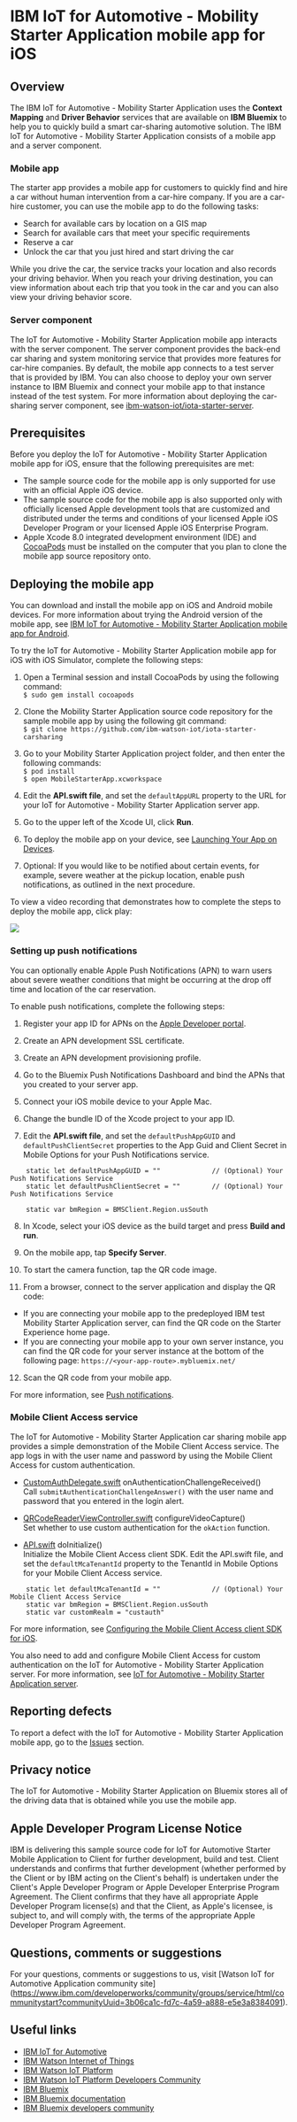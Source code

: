 # IBM IoT for Automotive - Mobility Starter Application mobile app for iOS

## Overview
The IBM IoT for Automotive - Mobility Starter Application uses the **Context Mapping** and **Driver Behavior** services that are available on **IBM Bluemix** to help you to quickly build a smart car-sharing automotive solution. The IBM IoT for Automotive - Mobility Starter Application consists of a mobile app and a server component.

### Mobile app
The starter app provides a mobile app for customers to quickly find and hire a car without human intervention from a car-hire company. If you are a car-hire customer, you can use the mobile app to do the following tasks:

- Search for available cars by location on a GIS map
- Search for available cars that meet your specific requirements
- Reserve a car 
- Unlock the car that you just hired and start driving the car
 
While you drive the car, the service tracks your location and also records your driving behavior. When you reach your driving destination, you can view information about each trip that you took in the car and you can also view your driving behavior score.

### Server component
The IoT for Automotive - Mobility Starter Application mobile app interacts with the server component. The server component provides the back-end car sharing and system monitoring service that provides more features for car-hire companies. By default, the mobile app connects to a test server that is provided by IBM. You can also choose to deploy your own server instance to IBM Bluemix and connect your mobile app to that instance instead of the test system. For more information about deploying the car-sharing server component, see [ibm-watson-iot/iota-starter-server](https://github.com/ibm-watson-iot/iota-starter-server).

## Prerequisites

Before you deploy the IoT for Automotive - Mobility Starter Application mobile app for iOS, ensure that the following prerequisites are met:

- The sample source code for the mobile app is only supported for use with an official Apple iOS device.
- The sample source code for the mobile app is also supported only with officially licensed Apple development tools that are customized and distributed under the terms and conditions of your licensed Apple iOS Developer Program or your licensed Apple iOS Enterprise Program.
- Apple Xcode 8.0 integrated development environment (IDE) and [CocoaPods](https://cocoapods.org/) must be installed on the computer that you plan to clone the mobile app source repository onto.

## Deploying the mobile app

You can download and install the mobile app on iOS and Android mobile devices. For more information about trying the Android version of the mobile app, see [IBM IoT for Automotive - Mobility Starter Application mobile app for Android](https://github.com/ibm-watson-iot/iota-starter-carsharing-android).

To try the IoT for Automotive - Mobility Starter Application mobile app for iOS with iOS Simulator, complete the following steps:

1. Open a Terminal session and install CocoaPods by using the following command:   
```$ sudo gem install cocoapods```    
2. Clone the Mobility Starter Application source code repository for the sample mobile app by using the following git command:  
```$ git clone https://github.com/ibm-watson-iot/iota-starter-carsharing```   
3. Go to your Mobility Starter Application project folder, and then enter the following commands:   
```$ pod install```  
```$ open MobileStarterApp.xcworkspace```

4. Edit the **API.swift file**, and set the `defaultAppURL` property to the URL for your IoT for Automotive - Mobility Starter Application server app.

5. Go to the upper left of the Xcode UI, click **Run**.

6. To deploy the mobile app on your device, see [Launching Your App on Devices](https://developer.apple.com/library/content/documentation/IDEs/Conceptual/AppDistributionGuide/LaunchingYourApponDevices/LaunchingYourApponDevices.html).

7. Optional: If you would like to be notified about certain events, for example, severe weather at the pickup location, enable push notifications, as outlined in the next procedure.

To view a video recording that demonstrates how to complete the steps to deploy the mobile app, click play:

[![](XcodePreview.jpg)](https://www.youtube.com/watch?v=9O5uoPsn0LA "Instructions")  

### Setting up push notifications

You can optionally enable Apple Push Notifications (APN) to warn users about severe weather conditions that might be occurring at the drop off time and location of the car reservation.

To enable push notifications, complete the following steps:

1. Register your app ID for APNs on the [Apple Developer portal](https://developer.apple.com/).

2. Create an APN development SSL certificate.

3. Create an APN development provisioning profile.

4. Go to the Bluemix Push Notifications Dashboard and bind the APNs that you created to your server app.

5. Connect your iOS mobile device to your Apple Mac.

6. Change the bundle ID of the Xcode project to your app ID.

7. Edit the **API.swift file**, and set the `defaultPushAppGUID` and `defaultPushClientSecret` properties to the App Guid and Client Secret in Mobile Options for your Push Notifications service.
```
    static let defaultPushAppGUID = ""             // (Optional) Your Push Notifications Service
    static let defaultPushClientSecret = ""        // (Optional) Your Push Notifications Service

    static var bmRegion = BMSClient.Region.usSouth
```

8. In Xcode, select your iOS device as the build target and press **Build and run**.

9. On the mobile app, tap **Specify Server**.

10. To start the camera function, tap the QR code image.

11. From a browser, connect to the server application and display the QR code:
  - If you are connecting your mobile app to the predeployed IBM test Mobility Starter Application server,  can find the QR code on the Starter Experience home page.
  - If you are connecting your mobile app to your own server instance, you can find the QR code for your server instance at the bottom of the following page: `https://<your-app-route>.mybluemix.net/`
  
12. Scan the QR code from your mobile app.

For more information, see [Push notifications](https://console.ng.bluemix.net/docs/services/mobilepush/t_push_provider_ios.html).

### Mobile Client Access service

The IoT for Automotive - Mobility Starter Application car sharing mobile app provides a simple demonstration of the Mobile Client Access service. The app logs in with the user name and password by using the  Mobile Client Access for custom authentication.

* [CustomAuthDelegate.swift](MobileStarterApp/CustomAuthDelegate.swift) onAuthenticationChallengeReceived()  
Call `submitAuthenticationChallengeAnswer()` with the user name and password that you entered in the login alert.

* [QRCodeReaderViewController.swift](MobileStarterApp/QRCodeReaderViewController.swift) configureVideoCapture()  
Set whether to use custom authentication for the `okAction` function.

* [API.swift](MobileStarterApp/API.swift) doInitialize()  
Initialize the Mobile Client Access client SDK.
Edit the API.swift file, and set the `defaultMcaTenantId` property to the TenantId in Mobile Options for your Mobile Client Access service.
```
    static let defaultMcaTenantId = ""             // (Optional) Your Mobile Client Access Service
    static var bmRegion = BMSClient.Region.usSouth
    static var customRealm = "custauth"
```


For more information, see [Configuring the Mobile Client Access client SDK for iOS](https://console.ng.bluemix.net/docs/services/mobileaccess/custom-auth-ios-swift-sdk.html).

You also need to add and configure Mobile Client Access for custom authentication on the IoT for Automotive - Mobility Starter Application server. For more information, see [IoT for Automotive - Mobility Starter Application server]( https://github.com/ibm-watson-iot/iota-starter-server).

## Reporting defects
To report a defect with the IoT for Automotive - Mobility Starter Application mobile app, go to the [Issues](https://github.com/ibm-watson-iot/iota-starter-carsharing/issues) section.

## Privacy notice
The IoT for Automotive - Mobility Starter Application on Bluemix stores all of the driving data that is obtained while you use the mobile app.

## Apple Developer Program License Notice

IBM is delivering this sample source code for IoT for Automotive Starter Mobile Application to Client for further development, build and test. Client understands and confirms that further development (whether performed by the Client or by IBM acting on the Client's behalf) is undertaken under the Client's Apple Developer Program or Apple Developer Enterprise Program Agreement. The Client confirms that they have all appropriate Apple Developer Program license(s) and that the Client, as Apple's licensee, is subject to, and will comply with, the terms of the appropriate Apple Developer Program Agreement.

## Questions, comments or suggestions
For your questions, comments or suggestions to us, visit [Watson IoT for Automotive Application community site] (https://www.ibm.com/developerworks/community/groups/service/html/communitystart?communityUuid=3b06ca1c-fd7c-4a59-a888-e5e3a8384091).

## Useful links

- [IBM IoT for Automotive](http://www.ibm.com/internet-of-things/iot-industry/iot-automotive)
- [IBM Watson Internet of Things](http://www.ibm.com/internet-of-things/)  
- [IBM Watson IoT Platform](http://www.ibm.com/internet-of-things/iot-solutions/watson-iot-platform/)   
- [IBM Watson IoT Platform Developers Community](https://developer.ibm.com/iotplatform/)
- [IBM Bluemix](https://bluemix.net/)  
- [IBM Bluemix documentation](https://www.ng.bluemix.net/docs/)  
- [IBM Bluemix developers community](http://developer.ibm.com/bluemix)  
